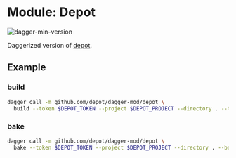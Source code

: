 # Module: Depot

![dagger-min-version](https://img.shields.io/badge/dagger%20version-v0.9.3-yellow)

Daggerized version of [depot](https://depot.dev).

## Example

### build

```sh
dagger call -m github.com/depot/dagger-mod/depot \
  build --token $DEPOT_TOKEN --project $DEPOT_PROJECT --directory . --tags howdy/microservice:6.5.44  --load
```

### bake

```sh
dagger call -m github.com/depot/dagger-mod/depot \
  bake --token $DEPOT_TOKEN --project $DEPOT_PROJECT --directory . --bake-file docker-bake.hcl --load
```
